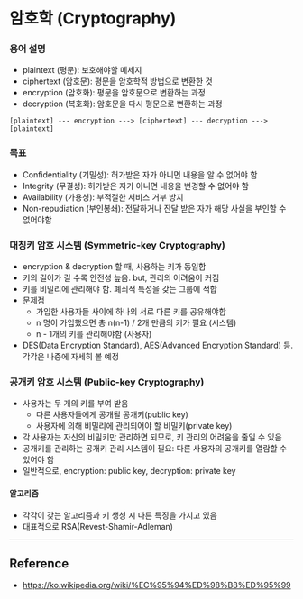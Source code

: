 # 암호학 (Cryptography)

### 용어 설명
- plaintext (평문): 보호해야할 메세지
- ciphertext (암호문): 평문을 암호학적 방법으로 변환한 것
- encryption (암호화): 평문을 암호문으로 변환하는 과정
- decryption (복호화): 암호문을 다시 평문으로 변환하는 과정

```
[plaintext] --- encryption ---> [ciphertext] --- decryption ---> [plaintext]
```

### 목표
- Confidentiality (기밀성): 허가받은 자가 아니면 내용을 알 수 없어야 함
- Integrity (무결성): 허가받은 자가 아니면 내용을 변경할 수 없어야 함
- Availability (가용성): 부적절한 서비스 거부 방지
- Non-repudiation (부인봉쇄): 전달하거나 잔달 받은 자가 해당 사실을 부인할 수 없어야함

### 대칭키 암호 시스템 (Symmetric-key Cryptography)
- encryption & decryption 할 때, 사용하는 키가 동일함
- 키의 길이가 길 수록 안전성 높음. but, 관리의 어려움이 커짐
- 키를 비밀리에 관리해야 함. 폐쇠적 특성을 갖는 그룹에 적합
- 문제점
  - 가입한 사용자들 사이에 하나의 서로 다른 키를 공유해야함 
  - n 명이 가입했으면 총 n(n-1) / 2개 만큼의 키가 필요 (시스템)
  - n - 1개의 키를 관리해야함 (사용자)
- DES(Data Encryption Standard), AES(Advanced Encryption Standard) 등. 각각은 나중에 자세히 볼 예정

### 공개키 암호 시스템 (Public-key Cryptography)
- 사용자는 두 개의 키를 부여 받음
  - 다른 사용자들에게 공개될 공개키(public key)
  - 사용자에 의해 비밀리에 관리되어야 할 비밀키(private key)
- 각 사용자는 자신의 비밀키만 관리하면 되므로, 키 관리의 어려움을 줄일 수 있음
- 공개키를 관리하는 공개키 관리 시스템이 필요: 다른 사용자의 공개키를 열람할 수 있어야 함
- 일반적으로, encryption: public key, decryption: private key

#### 알고리즘
- 각각이 갖는 알고리즘과 키 생성 시 다른 특징을 가지고 있음
- 대표적으로 RSA(Revest-Shamir-Adleman)

---
## Reference
- https://ko.wikipedia.org/wiki/%EC%95%94%ED%98%B8%ED%95%99